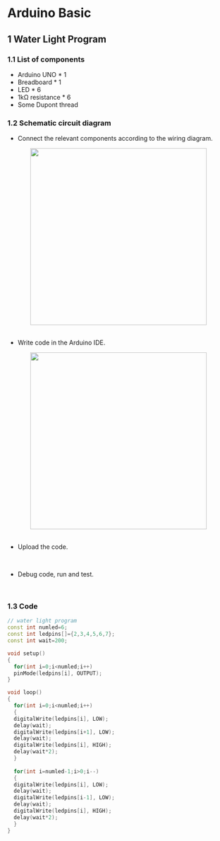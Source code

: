 # Arduino Basic

## 1 Water Light Program

### 1.1 List of components
- Arduino UNO * 1
- Breadboard * 1
- LED * 6
- 1kΩ resistance * 6
- Some Dupont thread 

### 1.2 Schematic circuit diagram
- Connect the relevant components according to the wiring diagram.
<div align="center">
  <img src="https://cdn.jsdelivr.net/gh/erkoww/YSD_img/img/%E6%B5%81%E6%B0%B4%E7%81%AF.png" width=400/>
</div>
<br>

- Write code in the Arduino IDE.
<div align="center">
  <img src="https://cdn.jsdelivr.net/gh/erkoww/YSD_img/img/arduino%E6%88%AA%E5%9B%BE.png" width=400/>
</div>
<br>

- Upload the code.
<br>

- Debug code, run and test.
<br>

### 1.3 Code
```C++
// water light program
const int numled=6;
const int ledpins[]={2,3,4,5,6,7};
const int wait=200;

void setup()
{ 
  for(int i=0;i<numled;i++)
  pinMode(ledpins[i], OUTPUT);
}

void loop()
{
  for(int i=0;i<numled;i++)
  {
  digitalWrite(ledpins[i], LOW);
  delay(wait); 
  digitalWrite(ledpins[i+1], LOW);
  delay(wait); 
  digitalWrite(ledpins[i], HIGH); 
  delay(wait*2);
  }
  
  for(int i=numled-1;i>0;i--)
  {
  digitalWrite(ledpins[i], LOW);
  delay(wait); 
  digitalWrite(ledpins[i-1], LOW);
  delay(wait); 
  digitalWrite(ledpins[i], HIGH); 
  delay(wait*2);
  }
}
```
